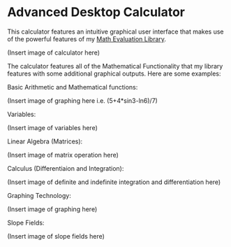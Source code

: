 # Advanced Desktop Calculator

This calculator features an intuitive graphical user interface that makes use of the powerful features of my [Math Evaluation Library](https://github.com/antoniok9130/Math-Evaluation-Library).

(Insert image of calculator here)

The calculator features all of the Mathematical Functionality that my library features with some additional graphical outputs. Here are some examples:


Basic Arithmetic and Mathematical functions:

(Insert image of graphing here i.e. (5+4*sin3-ln6)/7)


Variables:

(Insert image of variables here)


Linear Algebra (Matrices):

(Insert image of matrix operation here)


Calculus (Differentiaion and Integration):

(Insert image of definite and indefinite integration and differentiation here)


Graphing Technology:

(Insert image of graphing here)


Slope Fields:

(Insert image of slope fields here)

